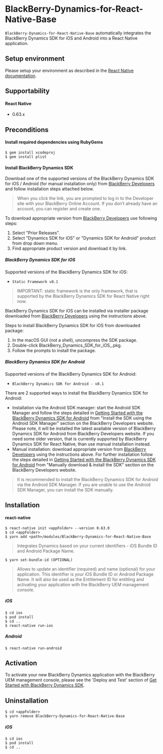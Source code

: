 # BlackBerry-Dynamics-for-React-Native-Base

`BlackBerry-Dynamics-for-React-Native-Base` automatically integrates the BlackBerry Dynamics SDK for iOS and Android into a React Native application.

## Setup environment
Please setup your environment as described in the [React Native documentation](https://facebook.github.io/react-native/docs/getting-started). 

## Supportability
#### React Native
 - 0.63.x

## Preconditions

#### Install required dependencies using RubyGems
	$ gem install xcodeproj
	$ gem install plist
#### Install BlackBerry Dynamics SDK
Download one of the supported versions of the BlackBerry Dynamics SDK for iOS / Android (for manual installation only) from [BlackBerry Developers](https://developers.blackberry.com/us/en/resources/downloads.html) and follow installation steps attached below.
> When you click the link, you are prompted to log in to the Developer site with your BlackBerry Online Account. If you don’t already have an account, you can register and create one.

To download appropriate version from [BlackBerry Developers](https://developers.blackberry.com/us/en/resources/downloads.html) use following steps:
1. Select "Prior Releases".
2. Select "Dynamics SDK for iOS" or "Dynamics SDK for Android" product from drop down menu.
3. Find appropriate product version and download it by link.

##### BlackBerry Dynamics SDK for iOS
Supported versions of the BlackBerry Dynamics SDK for iOS:
- `Static Framework v8.1`
> IMPORTANT: static framework is the only framework, that is supported by the BlackBerry Dynamics SDK for React Native right now.

BlackBerry Dynamics SDK for iOS can be installed via installer package downloaded from [BlackBerry Developers](https://developers.blackberry.com/us/en/resources/downloads.html) using the instructions above.

Steps to install BlackBerry Dynamics SDK for iOS from downloaded package:
1. In the macOS GUI (not a shell), uncompress the SDK package.
2. Double-click BlackBerry_Dynamics_SDK_for_iOS_<version>.pkg.
3. Follow the prompts to install the package.

##### BlackBerry Dynamics SDK for Android
Supported versions of the BlackBerry Dynamics SDK for Android:
- `BlackBerry Dynamics SDK for Android - v8.1`

There are 2 supported ways to install the BlackBerry Dynamics SDK for Android:
- Installation via the Android SDK manager: start the Android SDK Manager and follow the steps detailed in [Getting Started with the BlackBerry Dynamics SDK for Android](https://developers.blackberry.com/us/en/resources/get-started/blackberry-dynamics-getting-started.html?platform=android#step-2) from "Install the SDK using the Android SDK Manager" section on the BlackBerry Developers website.
Please note, it will be installed the latest available version of BlackBerry Dynamics SDK for Android from BlackBerry Developers website. If you need some older version, that is currently supported by BlackBerry Dynamics SDK for React Native, than use manual installation instead.
- Manual installation: download appropriate version from [BlackBerry Developers](https://developers.blackberry.com/us/en/resources/downloads.html) using the instructions above. For further installation follow the steps detailed in [Getting Started with the BlackBerry Dynamics SDK for Android](https://developers.blackberry.com/us/en/resources/get-started/blackberry-dynamics-getting-started.html?platform=android#step-2) from "Manually download & install the SDK" section on the BlackBerry Developers website.

> It is recommended to install the BlackBerry Dynamics SDK for Android via the Android SDK Manager. If you are unable to use the Android SDK Manager, you can install the SDK manually.

## Installation
#### react-native

	$ react-native init <appFolder> --version 0.63.0
	$ cd <appFolder>
	$ yarn add <path>/modules/BlackBerry-Dynamics-for-React-Native-Base
> Integrates Dynamics based on your current identifiers - iOS Bundle ID and Android Package Name.

	$ yarn set-bundle-id (OPTIONAL)
> Allows to update an identifier (required) and name (optional) for your application. This identifier is your iOS Bundle ID or Android Package Name. It will also be used as the Entitlement ID for entitling and activating your application with the BlackBerry UEM management console.

##### iOS
 	$ cd ios
	$ pod install
	$ cd ..
 	$ react-native run-ios

##### Android
	$ react-native run-android

## Activation

To activate your new BlackBerry Dynamics application with the BlackBerry UEM management console, please see the 'Deploy and Test' section of [Get Started with BlackBerry Dynamics SDK](https://developers.blackberry.com/us/en/resources/get-started/blackberry-dynamics-getting-started.html?platform=ios#step-1).


## Uninstallation
	$ cd <appFolder>
	$ yarn remove BlackBerry-Dynamics-for-React-Native-Base

##### iOS
	$ cd ios
	$ pod install
	$ cd ..
